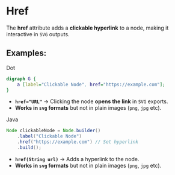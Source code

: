 # Href

The **href** attribute adds a **clickable hyperlink** to a node, making it interactive in `SVG` outputs.

## Examples:

Dot

```dot
digraph G {
    a [label="Clickable Node", href="https://example.com"];
}
```

- **`href="URL"`** → Clicking the node **opens the link** in `SVG` exports.
- **Works in `svg` formats** but not in plain images (`png`, `jpg` etc).

Java

```java
Node clickableNode = Node.builder()
    .label("Clickable Node")
    .href("https://example.com") // Set hyperlink
    .build();
```

- **`href(String url)`** → Adds a hyperlink to the node.
- **Works in `svg` formats** but not in plain images (`png`, `jpg` etc).